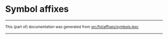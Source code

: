 
# Symbol affixes

* * *

<small>This (part of) documentation was generated from [src/fst/affixes/symbols.lexc](https://github.com/giellalt/lang-tlh/blob/main/src/fst/affixes/symbols.lexc)</small>

---

